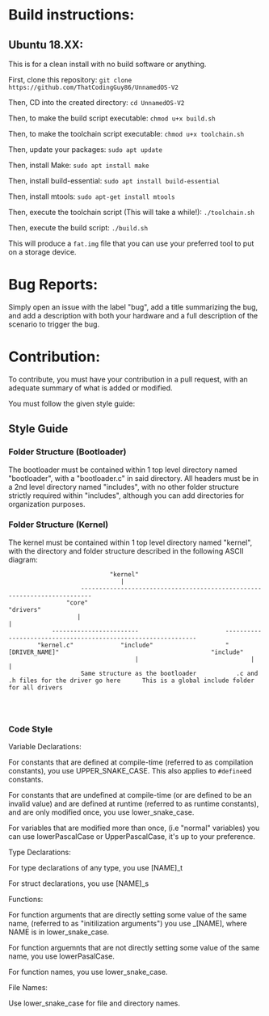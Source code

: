 # Build instructions:

## Ubuntu 18.XX:

This is for a clean install with no build software or anything.

First, clone this repository:
`git clone https://github.com/ThatCodingGuy86/UnnamedOS-V2`

Then, CD into the created directory:
`cd UnnamedOS-V2`

Then, to make the build script executable:
`chmod u+x build.sh`

Then, to make the toolchain script executable:
`chmod u+x toolchain.sh`

Then, update your packages:
`sudo apt update`

Then, install Make:
`sudo apt install make`

Then, install build-essential:
`sudo apt install build-essential`

Then, install mtools:
`sudo apt-get install mtools`

Then, execute the toolchain script (This will take a while!):
`./toolchain.sh`

Then, execute the build script:
`./build.sh`

This will produce a `fat.img` file that you can use your preferred tool to put on a storage device.

# Bug Reports:

Simply open an issue with the label "bug", add a title summarizing the bug,
and add a description with both your hardware and a full description of the scenario
to trigger the bug.

# Contribution:

To contribute, you must have your contribution in a pull request,
with an adequate summary of what is added or modified. 

You must follow the given style guide:

## Style Guide

### Folder Structure (Bootloader)

The bootloader must be contained within 1 top level directory named "bootloader",
with a "bootloader.c" in said directory. All headers must be in a 2nd level directory named "includes",
with no other folder structure strictly required within "includes", although you can add directories
for organization purposes.

### Folder Structure (Kernel)

The kernel must be contained within 1 top level directory named "kernel", with the directory and folder 
structure described in the following ASCII diagram:

```
                            "kernel"
                               |
                    -------------------------------------------------------------------------
                "core"                                                                   "drivers"
                   |                                                                         |
            ------------------------                        --------------------------------------------------------------
        "kernel.c"             "include"                    "[DRIVER_NAME]"                                          "include"
                                   |                               |                                                     |
                    Same structure as the bootloader           .c and .h files for the driver go here      This is a global include folder for all drivers
                                                                    



```

### Code Style

Variable Declarations:

For constants that are defined at compile-time (referred to as compilation constants),
you use UPPER_SNAKE_CASE. This also applies to `#define`ed constants.

For constants that are undefined at compile-time (or are defined to be an invalid value) and are
defined at runtime (referred to as runtime constants), and are only modified once,
you use lower_snake_case.

For variables that are modified more than once, (i.e "normal" variables)
you can use lowerPascalCase or UpperPascalCase, it's up to your preference.


Type Declarations:

For type declarations of any type, you use \[NAME\]_t

For struct declarations, you use \[NAME\]_s


Functions:

For function arguments that are directly setting some value of the same
name, (referred to as "initilization arguments") you use _\[NAME\], where NAME is in lower_snake_case.

For function arguemnts that are not directly setting some value of the same name, 
you use lowerPasalCase.

For function names, you use lower_snake_case.


File Names:

Use lower_snake_case for file and directory names.